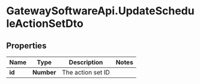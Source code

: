 # GatewaySoftwareApi.UpdateScheduleActionSetDto

## Properties
Name | Type | Description | Notes
------------ | ------------- | ------------- | -------------
**id** | **Number** | The action set ID | 


